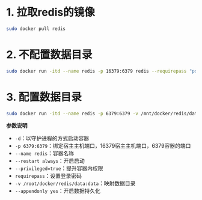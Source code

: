 # 1. 拉取redis的镜像

```bash
sudo docker pull redis
```

# 2. 不配置数据目录

```bash
sudo docker run -itd --name redis -p 16379:6379 redis --requirepass "psd"
```

# 3. 配置数据目录

```bash
sudo docker run -itd --name redis -p 6379:6379 -v /mnt/docker/redis/data:/data --restart always redis --appendonly yes --requirepass "psd"
```

**参数说明**
- `-d`：以守护进程的方式启动容器
- `-p 6379:6379`：绑定宿主主机端口，16379宿主主机端口，6379容器的端口
- `--name redis`：容器名称
- `--restart always`：开启启动
- `--privileged=true`：提升容器内权限
- `requirepass`：设置登录密码
- `-v /root/docker/redis/data:data`：映射数据目录
- `--appendonly yes`：开启数据持久化
